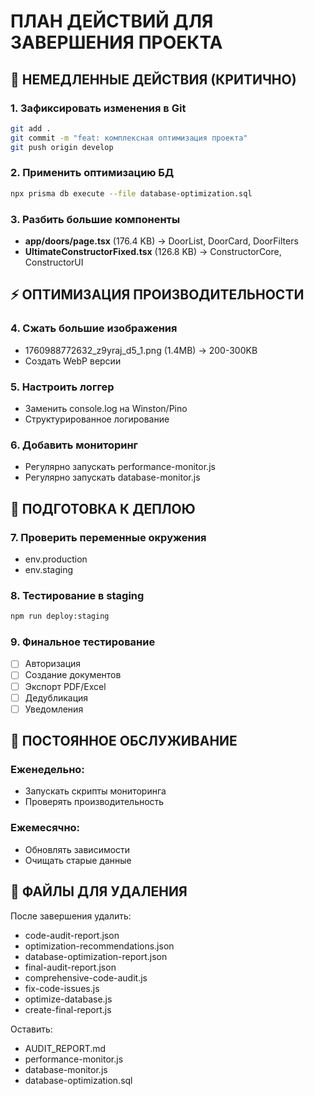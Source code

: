 
# ПЛАН ДЕЙСТВИЙ ДЛЯ ЗАВЕРШЕНИЯ ПРОЕКТА

## 🚨 НЕМЕДЛЕННЫЕ ДЕЙСТВИЯ (КРИТИЧНО)

### 1. Зафиксировать изменения в Git
```bash
git add .
git commit -m "feat: комплексная оптимизация проекта"
git push origin develop
```

### 2. Применить оптимизацию БД
```bash
npx prisma db execute --file database-optimization.sql
```

### 3. Разбить большие компоненты
- **app/doors/page.tsx** (176.4 KB) → DoorList, DoorCard, DoorFilters
- **UltimateConstructorFixed.tsx** (126.8 KB) → ConstructorCore, ConstructorUI

## ⚡ ОПТИМИЗАЦИЯ ПРОИЗВОДИТЕЛЬНОСТИ

### 4. Сжать большие изображения
- 1760988772632_z9yraj_d5_1.png (1.4MB) → 200-300KB
- Создать WebP версии

### 5. Настроить логгер
- Заменить console.log на Winston/Pino
- Структурированное логирование

### 6. Добавить мониторинг
- Регулярно запускать performance-monitor.js
- Регулярно запускать database-monitor.js

## 🚀 ПОДГОТОВКА К ДЕПЛОЮ

### 7. Проверить переменные окружения
- env.production
- env.staging

### 8. Тестирование в staging
```bash
npm run deploy:staging
```

### 9. Финальное тестирование
- [ ] Авторизация
- [ ] Создание документов
- [ ] Экспорт PDF/Excel
- [ ] Дедубликация
- [ ] Уведомления

## 🔧 ПОСТОЯННОЕ ОБСЛУЖИВАНИЕ

### Еженедельно:
- Запускать скрипты мониторинга
- Проверять производительность

### Ежемесячно:
- Обновлять зависимости
- Очищать старые данные

## 📁 ФАЙЛЫ ДЛЯ УДАЛЕНИЯ

После завершения удалить:
- code-audit-report.json
- optimization-recommendations.json
- database-optimization-report.json
- final-audit-report.json
- comprehensive-code-audit.js
- fix-code-issues.js
- optimize-database.js
- create-final-report.js

Оставить:
- AUDIT_REPORT.md
- performance-monitor.js
- database-monitor.js
- database-optimization.sql
